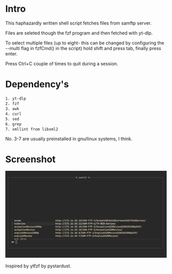 # Intro
This haphazardly written shell script fetches files from samftp server.

Files are seleted though the fzf program and then fetched with yt-dlp.

To select multiple files (up to eight- this can be changed by configuring
        the --multi flag in fzfCmd() in the script) hold shift and press tab, finally press enter.

Press Ctrl+C couple of times to quit during a session.

# Dependency's
    1. yt-dlp
    2. fzf
    3. awk
    4. curl
    5. sed
    6. grep
    7. xmllint from libxml2

No. 3-7 are usually preinstalled in gnu/linux systems, I think.

# Screenshot
![screenshot](screenshot.jpg)


Inspired by ytfzf by pystardust.
